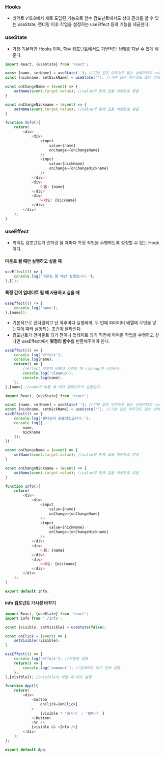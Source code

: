 ### Hooks
- 리액트 v16.8에서 새로 도입된 기능으로 함수 컴포넌트에서도 상태 관리를 할 수 있는 useState, 랜더링 이후 작업을 설정하는 useEffect 등의 기능을 제공한다.


### useState
- 가장 기본적인 Hooks 이며, 함수 컴포넌트에서도 가변적인 상태를 지닐 수 있게 해준다.

```javascript
import React, {useState} from 'react';

const [name, setName] = useState(''); //기본 값은 아무것도 없는 상태이므로 null로 설정한다.
const [nickname, setNickName] = useState(''); //기본 값은 아무것도 없는 상태이므로 null로 설정한다.

const onChangeName = (event) => {
    setName(event.target.value); //value의 현재 값을 이벤트로 받음
}

const onChangeNickname = (event) => {
    setName(event.target.value); //value의 현재 값을 이벤트로 받음
}

function Info(){
    return(
        <div>
            <div>
                <input
                    value={name}
                    onChange={onChangeName}
                />
                <input 
                    value={nickName}
                    onChange={onChangeNickname}
                />
            </div>
            <div>
                이름: {name}
            </div>
            <div>
                닉네임: {nickname}
            </div>
        </div>
    );
}
```

### useEffect
- 리액트 컴포넌트가 랜더링 될 때마다 특정 작업을 수행하도록 설정할 수 있는 Hook이다.


#### 마운트 될 때만 실행하고 싶을 때
```javascript
useEffect(() => {
    console.log('마운트 될 때만 실행됩니다.');
},[]);
```

#### 특정 값이 업데이트 될 때 사용하고 싶을 때
```javascript
useEffect(() => {
    console.log('name');
},[name]);
```

- 기본적으로 랜더링되고 난 직후마다 실행되며, 두 번째 파라미터 배열에 무엇을 넣는지에 따라 실행되는 조건이 달라진다.
- 컴포넌트가 언마운트 되기 전이나 업데이트 되기 직전에 어떠한 작업을 수행하고 싶다면 useEffect에서 **뒷정리 함수**를 반환해주어야 한다.

```javascript
useEffect(() => {
    console.log('effect');
    console.log(name);
    return() => {
        //effect 부분이 바뀌고 사라질 때 cleanup이 나타난다.
        console.log('cleanup');
        console.log(name);
    };
},[name] //name이 바뀔 때 마다 업데이트가 실행된다.
```

```javascript
import React, {useState} from 'react';

const [name, setName] = useState(''); //기본 값은 아무것도 없는 상태이므로 null로 설정한다.
const [nickname, setNickName] = useState(''); //기본 값은 아무것도 없는 상태이므로 null로 설정한다.
useEffect(() => {
    console.log('랜더링이 완료되었습니다.');
    console.log([
        name,
        nickname
    ]);
})

const onChangeName = (event) => {
    setName(event.target.value); //value의 현재 값을 이벤트로 받음
}

const onChangeNickname = (event) => {
    setName(event.target.value); //value의 현재 값을 이벤트로 받음
}

function Info(){
    return(
        <div>
            <div>
                <input
                    value={name}
                    onChange={onChangeName}
                />
                <input 
                    value={nickName}
                    onChange={onChangeNickname}
                />
            </div>
            <div>
                이름: {name}
            </div>
            <div>
                닉네임: {nickname}
            </div>
        </div>
    );
}

export default Info;
```

#### info 컴포넌트 가시성 바꾸기

```javascript
import React, {useState} from 'react';
import info from './info';

const [visible, setVisible] = useState(false);

const onClick = (event) => {
    setVisible(!visible);
}

useEffect(() => {
    console.log('effect'); //처음에 실행
    return() => {
        console.log('unmount'); //업데이트 되기 전에 실행
    };
},[visible]); //visible이 바뀔 때 마다 실행

function App(){
    return(
        <div>
            <button
                onClick={onClick}
            >
                {visible ? '숨기기' : '보이기' }
            </button>
            <hr />
            {visible && <Info />}
        </div>
    );
};

export default App;


```
